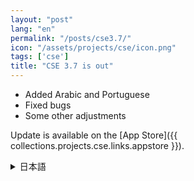 ```yaml
---
layout: "post"
lang: "en"
permalink: "/posts/cse3.7/"
icon: "/assets/projects/cse/icon.png"
tags: ['cse']
title: "CSE 3.7 is out"
---
```


- Added Arabic and Portuguese
- Fixed bugs
- Some other adjustments

Update is available on the [App Store]({{ collections.projects.cse.links.appstore }}).

<details lang="ja">
<summary>日本語</summary>

- アラビア語とポルトガル語を追加しました
- バグを修正しました
- その他いくつかの調整を行いました

</details>
